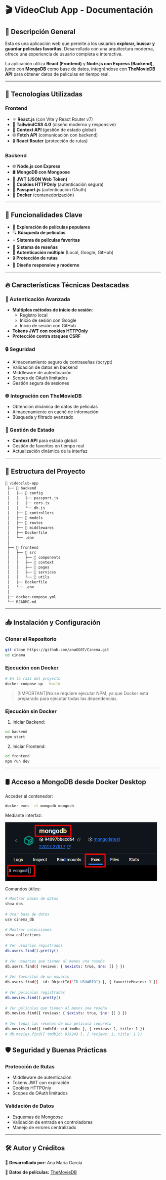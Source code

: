 # 🎬 VideoClub App - Documentación

## 📖 Descripción General
Esta es una aplicación web que permite a los usuarios **explorar, buscar y guardar películas favoritas**. Desarrollada con una arquitectura moderna, ofrece una experiencia de usuario completa e interactiva.

La aplicación utiliza **React (Frontend)** y **Node.js con Express (Backend)**, junto con **MongoDB** como base de datos, integrándose con **TheMovieDB API** para obtener datos de películas en tiempo real.

---

## 🚀 Tecnologías Utilizadas

### **Frontend**
- ⚛️ **React.js** (con Vite y React Router v7)
- 🎨 **TailwindCSS 4.0** (diseño moderno y responsive)
- 🔄 **Context API** (gestión de estado global)
- 🌐 **Fetch API** (comunicación con backend)
- 🔒 **React Router** (protección de rutas)

### **Backend**
- 🌐 **Node.js con Express**
- 🛢️ **MongoDB con Mongoose**
- 🔑 **JWT (JSON Web Token)** 
- 🍪 **Cookies HTTPOnly** (autenticación segura)
- 🔐 **Passport.js** (autenticación OAuth)
- 🐳 **Docker** (contenedorización)

---

## 📌 Funcionalidades Clave
- 🎥 **Exploración de películas populares**
- 🔍 **Búsqueda de películas**
- ⭐ **Sistema de películas favoritas**
- 💬 **Sistema de reseñas**
- 👤 **Autenticación múltiple** (Local, Google, GitHub)
- 🔒 **Protección de rutas**
- 🌈 **Diseño responsive y moderno**

---

## 🔥 Características Técnicas Destacadas

### 🚀 Autenticación Avanzada
- **Múltiples métodos de inicio de sesión**:
  - Registro local
  - Inicio de sesión con Google
  - Inicio de sesión con GitHub
- **Tokens JWT con cookies HTTPOnly**
- **Protección contra ataques CSRF**

### 🔒 Seguridad
- Almacenamiento seguro de contraseñas (bcrypt)
- Validación de datos en backend
- Middleware de autenticación
- Scopes de OAuth limitados
- Gestión segura de sesiones

### 🌐 Integración con TheMovieDB
- Obtención dinámica de datos de películas
- Almacenamiento en caché de información
- Búsqueda y filtrado avanzado

### 💾 Gestión de Estado
- **Context API** para estado global
- Gestión de favoritos en tiempo real
- Actualización dinámica de la interfaz

---

## 📌 Estructura del Proyecto
```
📂 videoclub-app
 ├── 📂 backend
 │   ├── 📂 config
 │   │   ├── passport.js
 │   │   ├── cors.js
 │   │   └── db.js
 │   ├── 📂 controllers
 │   ├── 📂 models
 │   ├── 📂 routes
 │   ├── 📂 middlewares
 │   ├── Dockerfile
 │   └── .env
 │
 ├── 📂 frontend
 │   ├── 📂 src
 │   │   ├── 📂 components
 │   │   ├── 📂 context
 │   │   ├── 📂 pages
 │   │   ├── 📂 services
 │   │   └── 📂 utils
 │   ├── Dockerfile
 │   └── .env
 │
 ├── docker-compose.yml
 └── README.md
```

---

## 📥 Instalación y Configuración

### **Clonar el Repositorio**
```bash
git clone https://github.com/anaGG07/Cinema.git
cd cinema
```

### **Ejecución con Docker**
```bash
# En la raíz del proyecto
docker-compose up --build
```

>[!IMPORTANT]No se requiere ejecutar NPM, ya que Docker está preparado para ejecutar todas las dependencias.

### **Ejecución sin Docker**
1. Iniciar Backend:
```bash
cd backend
npm start
```

2. Iniciar Frontend:
```bash
cd frontend
npm run dev
```
---

## 🛢️ Acceso a MongoDB desde Docker Desktop

Acceder al contenedor:
```bash
docker exec -it mongodb mongosh
```

Mediante interfaz:

![Mediante interfaz](Documentacion\img\image.png)

Comandos útiles:


```bash
# Mostrar bases de datos
show dbs

# Usar base de datos
use cinema_db

# Mostrar colecciones
show collections

# Ver usuarios registrados
db.users.find().pretty()

# Ver usuarios que tienen al menos una reseña
db.users.find({ reviews: { $exists: true, $ne: [] } })

# Ver favoritos de un usuario
db.users.find({ _id: ObjectId("ID_USUARIO") }, { favoriteMovies: 1 })

# Ver peliculas registradas
db.movies.find().pretty()

# Ver peliculas que tienen al menos una reseña
db.movies.find({ reviews: { $exists: true, $ne: [] } })

# Ver todas las reseñas de una pelicula concreta
db.movies.find({ tmdbId: <id_tmdb> }, { reviews: 1, title: 1 })
# db.movies.find({ tmdbId: 939243 }, { reviews: 1, title: 1 })
```


## 🛡 Seguridad y Buenas Prácticas

### Protección de Rutas
- Middleware de autenticación
- Tokens JWT con expiración
- Cookies HTTPOnly
- Scopes de OAuth limitados

### Validación de Datos
- Esquemas de Mongoose
- Validación de entrada en controladores
- Manejo de errores centralizado

---

## 🛠 Autor y Créditos
📌 **Desarrollado por:** Ana María García

📌 **Datos de películas:** [TheMovieDB](https://www.themoviedb.org/)

